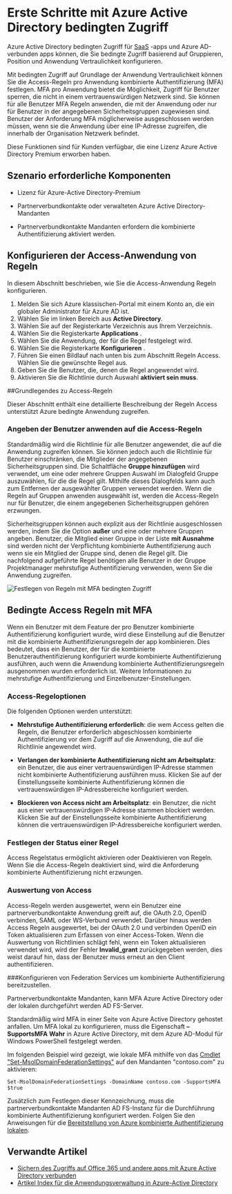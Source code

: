<properties
    pageTitle="Azure bedingten Zugriff für SaaS Apps | Microsoft Azure"
    description="Bedingte Access in Azure AD können Sie pro Anwendung kombinierte Authentifizierung Access Regeln und die Möglichkeit, den Zugriff für Benutzer, die nicht in einem vertrauenswürdigen Netzwerk Sperren konfigurieren. "
    services="active-directory"
    documentationCenter=""
    authors="markusvi"
    manager="femila"
    editor=""/>

<tags
    ms.service="active-directory"
    ms.workload="identity"
    ms.tgt_pltfrm="na"
    ms.devlang="na"
    ms.topic="article"
    ms.date="09/26/2016"
    ms.author="markvi"/>

# <a name="getting-started-with-azure-active-directory-conditional-access"></a>Erste Schritte mit Azure Active Directory bedingten Zugriff

Azure Active Directory bedingten Zugriff für [SaaS](https://azure.microsoft.com/overview/what-is-saas/) -apps und Azure AD-verbunden apps können, die Sie bedingte Zugriff basierend auf Gruppieren, Position und Anwendung Vertraulichkeit konfigurieren. 

Mit bedingten Zugriff auf Grundlage der Anwendung Vertraulichkeit können Sie die Access-Regeln pro Anwendung kombinierte Authentifizierung (MFA) festlegen. MFA pro Anwendung bietet die Möglichkeit, Zugriff für Benutzer sperren, die nicht in einem vertrauenswürdigen Netzwerk sind. Sie können für alle Benutzer MFA Regeln anwenden, die mit der Anwendung oder nur für Benutzer in der angegebenen Sicherheitsgruppen zugewiesen sind.  Benutzer der Anforderung MFA möglicherweise ausgeschlossen werden müssen, wenn sie die Anwendung über eine IP-Adresse zugreifen, die innerhalb der Organisation Netzwerk befindet.

Diese Funktionen sind für Kunden verfügbar, die eine Lizenz Azure Active Directory Premium erworben haben.

## <a name="scenario-prerequisites"></a>Szenario erforderliche Komponenten
* Lizenz für Azure-Active Directory-Premium

* Partnerverbundkontakte oder verwalteten Azure Active Directory-Mandanten

* Partnerverbundkontakte Mandanten erfordern die kombinierte Authentifizierung aktiviert werden.

## <a name="configure-per-application-access-rules"></a>Konfigurieren der Access-Anwendung von Regeln

In diesem Abschnitt beschrieben, wie Sie die Access-Anwendung Regeln konfigurieren.

1. Melden Sie sich Azure klassischen-Portal mit einem Konto an, die ein globaler Administrator für Azure AD ist.
2. Wählen Sie im linken Bereich aus **Active Directory**.
3. Wählen Sie auf der Registerkarte Verzeichnis aus Ihrem Verzeichnis.
4. Wählen Sie die Registerkarte **Applications** .
5. Wählen Sie die Anwendung, der für die Regel festgelegt wird.
6. Wählen Sie die Registerkarte **Konfigurieren** .
7. Führen Sie einen Bildlauf nach unten bis zum Abschnitt Regeln Access. Wählen Sie die gewünschte Regel aus.
8. Geben Sie die Benutzer, die, denen die Regel angewendet wird.
9. Aktivieren Sie die Richtlinie durch Auswahl **aktiviert sein muss**.

##<a name="understanding-access-rules"></a>Grundlegendes zu Access-Regeln

Dieser Abschnitt enthält eine detaillierte Beschreibung der Regeln Access unterstützt Azure bedingte Anwendung zugreifen.

### <a name="specifying-the-users-the-access-rules-apply-to"></a>Angeben der Benutzer anwenden auf die Access-Regeln

Standardmäßig wird die Richtlinie für alle Benutzer angewendet, die auf die Anwendung zugreifen können. Sie können jedoch auch die Richtlinie für Benutzer einschränken, die Mitglieder der angegebenen Sicherheitsgruppen sind. Die Schaltfläche **Gruppe hinzufügen** wird verwendet, um eine oder mehrere Gruppen Auswahl im Dialogfeld Gruppe auszuwählen, für die die Regel gilt. Mithilfe dieses Dialogfelds kann auch zum Entfernen der ausgewählter Gruppen verwendet werden. Wenn die Regeln auf Gruppen anwenden ausgewählt ist, werden die Access-Regeln nur für Benutzer, die einem angegebenen Sicherheitsgruppen gehören erzwungen.

Sicherheitsgruppen können auch explizit aus der Richtlinie ausgeschlossen werden, indem Sie die Option **außer** und eine oder mehrere Gruppen angeben. Benutzer, die Mitglied einer Gruppe in der Liste **mit Ausnahme** sind werden nicht der Verpflichtung kombinierte Authentifizierung auch wenn sie ein Mitglied der Gruppe sind, denen die Regel gilt.
Die nachfolgend aufgeführte Regel benötigen alle Benutzer in der Gruppe Projektmanager mehrstufige Authentifizierung verwenden, wenn Sie die Anwendung zugreifen.

![Festlegen von Regeln mit MFA bedingten Zugriff](./media/active-directory-conditional-access-azuread-connected-apps/conditionalaccess-saas-apps.png)

## <a name="conditional-access-rules-with-mfa"></a>Bedingte Access Regeln mit MFA
Wenn ein Benutzer mit dem Feature der pro Benutzer kombinierte Authentifizierung konfiguriert wurde, wird diese Einstellung auf die Benutzer mit die kombinierte Authentifizierungsregeln der app kombinieren. Dies bedeutet, dass ein Benutzer, der für die kombinierte Benutzerauthentifizierung konfiguriert wurde kombinierte Authentifizierung ausführen, auch wenn die Anwendung kombinierte Authentifizierungsregeln ausgenommen wurden erforderlich ist. Weitere Informationen zu mehrstufige Authentifizierung und Einzelbenutzer-Einstellungen.

### <a name="access-rule-options"></a>Access-Regeloptionen
Die folgenden Optionen werden unterstützt:

* **Mehrstufige Authentifizierung erforderlich**: die wem Access gelten die Regeln, die Benutzer erforderlich abgeschlossen kombinierte Authentifizierung vor dem Zugriff auf die Anwendung, die auf die Richtlinie angewendet wird.

* **Verlangen der kombinierte Authentifizierung nicht am Arbeitsplatz**: ein Benutzer, die aus einer vertrauenswürdigen IP-Adresse stammen nicht kombinierte Authentifizierung ausführen muss. Klicken Sie auf der Einstellungsseite kombinierte Authentifizierung können die vertrauenswürdigen IP-Adressbereiche konfiguriert werden.

* **Blockieren von Access nicht am Arbeitsplatz**: ein Benutzer, die nicht aus einer vertrauenswürdigen IP-Adresse stammen blockiert werden. Klicken Sie auf der Einstellungsseite kombinierte Authentifizierung können die vertrauenswürdigen IP-Adressbereiche konfiguriert werden.

### <a name="setting-rule-status"></a>Festlegen der Status einer Regel
Access Regelstatus ermöglicht aktivieren oder Deaktivieren von Regeln. Wenn Sie die Access-Regeln deaktiviert sind, wird die Anforderung kombinierte Authentifizierung nicht erzwungen.

### <a name="access-rule-evaluation"></a>Auswertung von Access

Access-Regeln werden ausgewertet, wenn ein Benutzer eine partnerverbundkontakte Anwendung greift auf, die OAuth 2.0, OpenID verbinden, SAML oder WS-Verbund verwendet. Darüber hinaus werden Access Regeln ausgewertet, bei der OAuth 2.0 und verbinden OpenID ein Token aktualisieren zum Erfassen von einer Access-Token. Wenn die Auswertung von Richtlinien schlägt fehl, wenn ein Token aktualisieren verwendet wird, wird der Fehler **Invalid_grant** zurückgegeben werden, dies weist darauf hin, dass der Benutzer muss erneut an den Client authentifizieren.

###<a name="configure-federation-services-to-provide-multi-factor-authentication"></a>Konfigurieren von Federation Services um kombinierte Authentifizierung bereitzustellen.

Partnerverbundkontakte Mandanten, kann MFA Azure Active Directory oder der lokalen durchgeführt werden AD FS-Server.

Standardmäßig wird MFA in einer Seite von Azure Active Directory gehostet anfallen. Um MFA lokal zu konfigurieren, muss die Eigenschaft **– SupportsMFA** **Wahr** in Azure Active Directory, mit dem Azure AD-Modul für Windows PowerShell festgelegt werden.

Im folgenden Beispiel wird gezeigt, wie lokale MFA mithilfe von das [Cmdlet "Set-MsolDomainFederationSettings"](https://msdn.microsoft.com/library/azure/dn194088.aspx) auf den Mandanten "contoso.com" zu aktivieren:

    Set-MsolDomainFederationSettings -DomainName contoso.com -SupportsMFA $true

Zusätzlich zum Festlegen dieser Kennzeichnung, muss die partnerverbundkontakte Mandanten AD FS-Instanz für die Durchführung kombinierte Authentifizierung konfiguriert werden. Folgen Sie den Anweisungen für die [Bereitstellung von Azure kombinierte Authentifizierung lokalen](../multi-factor-authentication/multi-factor-authentication-get-started-server.md).

## <a name="related-articles"></a>Verwandte Artikel

- [Sichern des Zugriffs auf Office 365 und andere apps mit Azure Active Directory verbunden](active-directory-conditional-access.md)
- [Artikel Index für die Anwendungsverwaltung in Azure-Active Directory](active-directory-apps-index.md)
